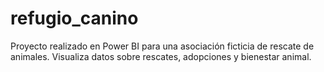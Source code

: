 # refugio_canino
Proyecto realizado en Power BI para una asociación ficticia de rescate de animales. Visualiza datos sobre rescates, adopciones y bienestar animal.
